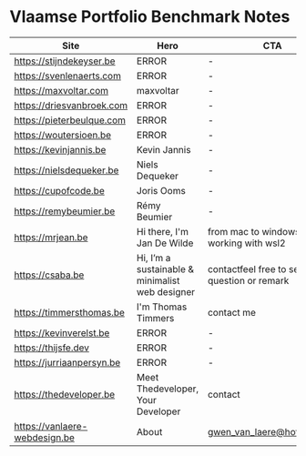 # Vlaamse Portfolio Benchmark Notes

| Site | Hero | CTA | Trust? | Screenshot | Notes |
|------|------|-----|---------|------------|-------|
| https://stijndekeyser.be | ERROR | - | false | ![](tools/screens/stijndekeyser.be.png) |  |
| https://svenlenaerts.com | ERROR | - | false | ![](tools/screens/svenlenaerts.com.png) |  |
| https://maxvoltar.com | maxvoltar | - | false | ![](tools/screens/maxvoltar.com.png) |  |
| https://driesvanbroek.com | ERROR | - | false | ![](tools/screens/driesvanbroek.com.png) |  |
| https://pieterbeulque.com | ERROR | - | false | ![](tools/screens/pieterbeulque.com.png) |  |
| https://woutersioen.be | ERROR | - | false | ![](tools/screens/woutersioen.be.png) |  |
| https://kevinjannis.be | Kevin Jannis | - | false | ![](tools/screens/kevinjannis.be.png) |  |
| https://nielsdequeker.be | Niels Dequeker | - | false | ![](tools/screens/nielsdequeker.be.png) |  |
| https://cupofcode.be | Joris Ooms | - | false | ![](tools/screens/cupofcode.be.png) |  |
| https://remybeumier.be | Rémy Beumier | - | true | ![](tools/screens/remybeumier.be.png) |  |
| https://mrjean.be | Hi there, I'm Jan De Wilde | from mac to windows: working with wsl2 | false | ![](tools/screens/mrjean.be.png) |  |
| https://csaba.be | Hi, I’m a sustainable & minimalist web designer | contactfeel free to send me a question or remark | false | ![](tools/screens/csaba.be.png) |  |
| https://timmersthomas.be | I'm Thomas Timmers | contact me | false | ![](tools/screens/timmersthomas.be.png) |  |
| https://kevinverelst.be | ERROR | - | false | ![](tools/screens/kevinverelst.be.png) |  |
| https://thijsfe.dev | ERROR | - | false | ![](tools/screens/thijsfe.dev.png) |  |
| https://jurriaanpersyn.be | ERROR | - | false | ![](tools/screens/jurriaanpersyn.be.png) |  |
| https://thedeveloper.be | Meet Thedeveloper, Your Developer | contact | true | ![](tools/screens/thedeveloper.be.png) |  |
| https://vanlaere-webdesign.be | About | gwen_van_laere@hotmail.com | false | ![](tools/screens/vanlaere-webdesign.be.png) |  |
